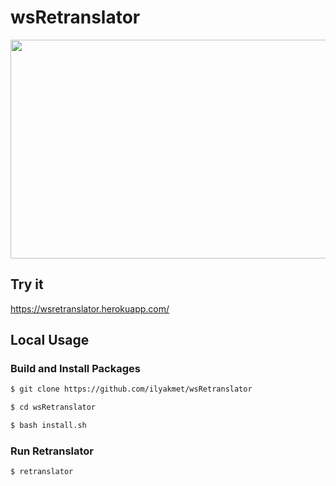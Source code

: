 # wsRetranslator

<img src="https://media.giphy.com/media/KcK0jKt45HMNg4nf9Z/giphy.gif" width="550" height="350"/>

## Try it
https://wsretranslator.herokuapp.com/

## Local Usage

### Build and Install Packages
```bash
$ git clone https://github.com/ilyakmet/wsRetranslator
```

```bash
$ cd wsRetranslator
```

```bash
$ bash install.sh
```

### Run Retranslator
```bash
$ retranslator
```
